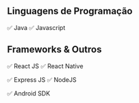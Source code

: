 ## Linguagens de Programação

✅ Java
✅ Javascript
 
## Frameworks & Outros

✅ React JS
✅ React Native

✅ Express JS
✅ NodeJS

✅ Android SDK

